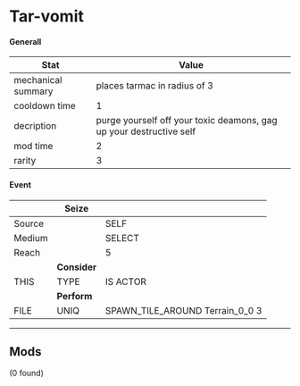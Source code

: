 

# **Tar-vomit**


#### **Generall**
| Stat | Value | 
|  --  |  --  | 
| mechanical summary | places tarmac in radius of 3  | 
| cooldown time | 1 | 
| decription | purge yourself off your toxic deamons, gag up your destructive self | 
| mod time | 2 | 
| rarity | 3 | 



#### **Event**
|  | **Seize** |  | 
|  --  |  --  |  --  | 
| Source |  | SELF | 
| Medium |  | SELECT | 
| Reach |  | 5 | 
|  | **Consider** |  | 
| THIS | TYPE | IS ACTOR | 
|  | **Perform** |  | 
| FILE | UNIQ | SPAWN_TILE_AROUND Terrain_0_0 3 | 

-----


## **Mods**
(0 found)

